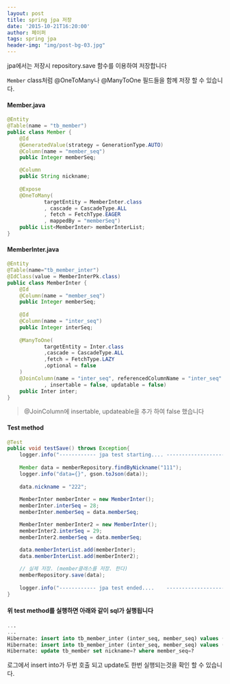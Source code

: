 ```yaml
---
layout: post
title: spring jpa 저장
date: '2015-10-21T16:20:00'
author: 페이퍼
tags: spring jpa
header-img: "img/post-bg-03.jpg"
---
```

jpa에서는 저장시 repository.save 함수를 이용하여 저장합니다 

```Member``` class처럼 @OneToMany나 @ManyToOne 필드들을 함께 저장 할 수 있습니다.

#### Member.java
```java
@Entity 
@Table(name = "tb_member")
public class Member {
    @Id 
    @GeneratedValue(strategy = GenerationType.AUTO)
    @Column(name = "member_seq")
    public Integer memberSeq;

    @Column
    public String nickname;
    
    @Expose
    @OneToMany(
            targetEntity = MemberInter.class
            , cascade = CascadeType.ALL
            , fetch = FetchType.EAGER
            , mappedBy = "memberSeq")
    public List<MemberInter> memberInterList;
}
```

#### MemberInter.java
```java
@Entity 
@Table(name="tb_member_inter") 
@IdClass(value = MemberInterPk.class)
public class MemberInter {
    @Id 
    @Column(name = "member_seq")
    public Integer memberSeq;
    
    @Id 
    @Column(name = "inter_seq")
    public Integer interSeq;
    
    @ManyToOne(
            targetEntity = Inter.class
            ,cascade = CascadeType.ALL
            ,fetch = FetchType.LAZY
            ,optional = false
    )
    @JoinColumn(name = "inter_seq", referencedColumnName = "inter_seq"
            , insertable = false, updatable = false)
    public Inter inter;
}
```
> @JoinColumn에 insertable, updateable을 추가 하여 false 했습니다 


#### Test method
```java
@Test
public void testSave() throws Exception{
    logger.info("------------ jpa test starting.... ------------------------");
    
    Member data = memberRepository.findByNickname("111");
    logger.info("data={}", gson.toJson(data));
    
    data.nickname = "222";
    
    MemberInter memberInter = new MemberInter();
    memberInter.interSeq = 28;
    memberInter.memberSeq = data.memberSeq;

    MemberInter memberInter2 = new MemberInter();
    memberInter2.interSeq = 29;
    memberInter2.memberSeq = data.memberSeq;

    data.memberInterList.add(memberInter);
    data.memberInterList.add(memberInter2);
    
    // 실제 저장. (member클래스를 저장. 한다)
    memberRepository.save(data);
    
    logger.info("------------ jpa test ended....    ------------------------");
}
```

#### 위 test method를 실행하면 아래와 같이 sql가 실행됩니다
```sql 
...
...
Hibernate: insert into tb_member_inter (inter_seq, member_seq) values (?, ?)
Hibernate: insert into tb_member_inter (inter_seq, member_seq) values (?, ?)
Hibernate: update tb_member set nickname=? where member_seq=?
```

로그에서 insert into가 두번 호출 되고 update도 한번 실행되는것을 확인 할 수 있습니다.




